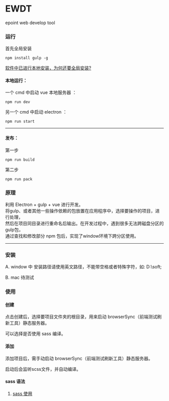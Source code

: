 # EWDT

epoint web develop tool

### 运行

首先全局安装 

```
npm install gulp -g
```

[软件中已进行本地安装，为何还要全局安装?](https://www.zhihu.com/question/36023122)

#### 本地运行：

一个 cmd 中启动 vue 本地服务器 ：

```
npm run dev
```

另一个 cmd 中启动 electron ：

```
npm run start
```
***

#### 发布：

第一步

```
npm run build
```

第二步

```
npm run pack
```

### 原理

利用 Electron + gulp + vue 进行开发。</br>
将gulp、或者其他一些操作依赖的包放置在应用程序中，选择要操作的项目，进行处理，</br>
然后在项目同目录进行重命名后输出。在开发过程中，遇到很多无法跨磁盘分区的gulp包，</br>
通过查找和修改部分 npm 包后，实现了window环境下跨分区使用。

***



### 安装

A. window 中 安装路径请使用英文路径，不能带空格或者特殊字符，如: D:\soft;

B. mac 待测试

### 使用

#### 创建 

点击创建后，选择要项目文件夹的根目录，用来启动 browserSync（前端测试刷新工具）静态服务器。

可以选择是否使用 sass 编译。

#### 添加

添加项目后，需手动启动 browserSync（前端测试刷新工具）静态服务器。

启动后会监听scss文件，并自动编译。

#### sass 语法

1. [sass 使用](http://www.w3cplus.com/sassguide/syntax.html)